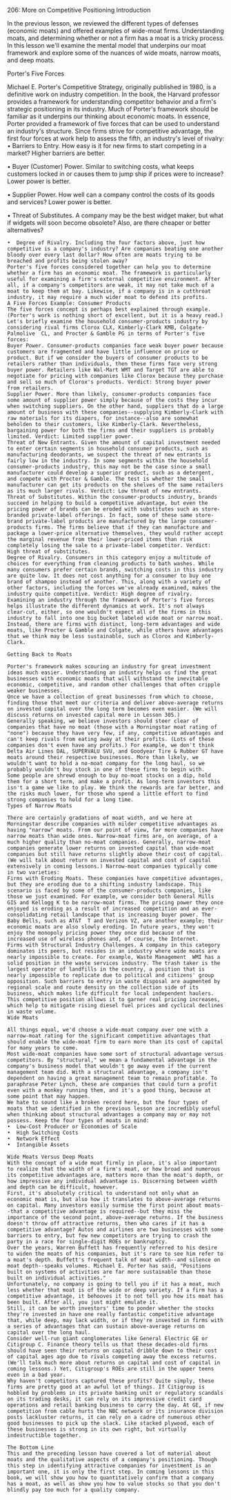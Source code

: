 206: More on Competitive Positioning
Introduction

In the previous lesson, we reviewed the different types of defenses (economic moats) and offered examples of wide-moat firms. Understanding moats, and determining whether or not a firm has a moat is a tricky process. In this lesson we'll examine the mental model that underpins our moat framework and explore some of the nuances of wide moats, narrow moats, and deep moats.

Porter's Five Forces

Michael E. Porter's Competitive Strategy, originally published in 1980, is a definitive work on industry competition. In the book, the Harvard professor provides a framework for understanding competitor behavior and a firm's strategic positioning in its industry. Much of Porter's framework should be familiar as it underpins our thinking about economic moats.
In essence, Porter provided a framework of five forces that can be used to understand an industry's structure. Since firms strive for competitive advantage, the first four forces at work help to assess the fifth, an industry's level of rivalry:
•  Barriers to Entry. How easy is it for new firms to start competing in a market? Higher barriers are better.
 
 • Buyer (Customer) Power. Similar to switching costs, what keeps customers locked in or causes them to jump ship if prices were to increase? Lower  power is better.
  
  •    Supplier Power. How well can a company control the costs of its goods and services? Lower power is better.
   
   •   Threat of Substitutes. A company may be the best widget maker, but what if widgets will soon become obsolete? Also, are there cheaper or better alternatives?
    
    •  Degree of Rivalry. Including the four factors above, just how competitive is a company's industry? Are companies beating one another bloody over every last dollar? How often are moats trying to be breached and profits being stolen away?
    Porter's five forces considered together can help you to determine whether a firm has an economic moat. The framework is particularly useful for examining a firm's external competitive environment. After all, if a company's competitors are weak, it may not take much of a moat to keep them at bay. Likewise, if a company is in a cutthroat industry, it may require a much wider moat to defend its profits.
    A Five Forces Example: Consumer Products
    The five forces concept is perhaps best explained through example. (Porter's work is nothing short of excellent, but it is a heavy read.) Let's briefly examine the household consumer-products industry by considering rival firms Clorox CLX, Kimberly-Clark KMB, Colgate-Palmolive  CL, and Procter & Gamble PG in terms of Porter's five forces:
    Buyer Power. Consumer-products companies face weak buyer power because customers are fragmented and have little influence on price or product. But if we consider the buyers of consumer products to be retailers rather than individuals, then these firms face very strong buyer power. Retailers like Wal-Mart WMT and Target TGT are able to negotiate for pricing with companies like Clorox because they purchase and sell so much of Clorox's products. Verdict: Strong buyer power from retailers.
    Supplier Power. More than likely, consumer-products companies face some amount of supplier power simply because of the costs they incur when switching suppliers. On the other hand, suppliers that do a large amount of business with these companies--supplying Kimberly-Clark with raw materials for its diapers, for instance--also are somewhat beholden to their customers, like Kimberly-Clark. Nevertheless, bargaining power for both the firms and their suppliers is probably limited. Verdict: Limited supplier power.
    Threat of New Entrants. Given the amount of capital investment needed to enter certain segments in household consumer products, such as manufacturing deodorants, we suspect the threat of new entrants is fairly low in the industry. In some segments within the household consumer-products industry, this may not be the case since a small manufacturer could develop a superior product, such as a detergent, and compete with Procter & Gamble. The test is whether the small manufacturer can get its products on the shelves of the same retailers as its much larger rivals. Verdict: Low threat of new entrants.
    Threat of Substitutes. Within the consumer-products industry, brands succeed in helping to build a competitive advantage, but even the pricing power of brands can be eroded with substitutes such as store-branded private-label offerings. In fact, some of these same store-brand private-label products are manufactured by the large consumer-products firms. The firms believe that if they can manufacture and package a lower-price alternative themselves, they would rather accept the marginal revenue from their lower-priced items than risk completely losing the sale to a private-label competitor. Verdict: High threat of substitutes.
    Degree of Rivalry. Consumers in this category enjoy a multitude of choices for everything from cleaning products to bath washes. While many consumers prefer certain brands, switching costs in this industry are quite low. It does not cost anything for a consumer to buy one brand of shampoo instead of another. This, along with a variety of other factors, including the forces we've already examined, makes the industry quite competitive. Verdict: High degree of rivalry.
    Examining an industry through the framework of Porter's five forces helps illustrate the different dynamics at work. It's not always clear-cut, either, so one wouldn't expect all of the firms in this industry to fall into one big bucket labeled wide moat or narrow moat. Instead, there are firms with distinct, long-term advantages and wide moats, like Procter & Gamble and Colgate, while others have advantages that we think may be less sustainable, such as Clorox and Kimberly-Clark.

    Getting Back to Moats

    Porter's framework makes scouring an industry for great investment ideas much easier. Understanding an industry helps us find the great businesses with economic moats that will withstand the inevitable economic, competitive, and random other challenges that often cripple weaker businesses.
    Once we have a collection of great businesses from which to choose, finding those that meet our criteria and deliver above-average returns on invested capital over the long term becomes even easier. (We will discuss returns on invested capital more in Lesson 305.)
    Generally speaking, we believe investors should steer clear of companies that have no moat (those with a Morningstar moat rating of "none") because they have very few, if any, competitive advantages and can't keep rivals from eating away at their profits. (Lots of these companies don't even have any profits.) For example, we don't think Delta Air Lines DAL, SUPERVALU SVU, and Goodyear Tire & Rubber GT have moats around their respective businesses. More than likely, we wouldn't want to hold a no-moat company for the long haul, so we probably wouldn't buy stock in one of these firms to begin with.
    Some people are shrewd enough to buy no-moat stocks on a dip, hold them for a short term, and make a profit. As long-term investors this isn't a game we like to play. We think the rewards are far better, and the risks much lower, for those who spend a little effort to find strong companies to hold for a long time.
    Types of Narrow Moats

    There are certainly gradations of moat width, and we here at Morningstar describe companies with milder competitive advantages as having "narrow" moats. From our point of view, far more companies have narrow moats than wide ones. Narrow-moat firms are, on average, of a much higher quality than no-moat companies. Generally, narrow-moat companies generate lower returns on invested capital than wide-moat companies but still have returns slightly above their cost of capital. (We will talk about return on invested capital and cost of capital extensively in coming lessons.) Narrow-moat companies typically come in two varieties:
    Firms with Eroding Moats. These companies have competitive advantages, but they are eroding due to a shifting industry landscape. This scenario is faced by some of the consumer-products companies, like those we just examined. For example, we consider both General Mills GIS and Kellogg K to be narrow-moat firms. The pricing power they once enjoyed is eroding as a result of increased competition and an ever-consolidating retail landscape that is increasing buyer power. The Baby Bells, such as AT&T  T and Verizon VZ, are another example; their economic moats are also slowly eroding. In future years, they won't enjoy the monopoly pricing power they once did because of the increased use of wireless phones and, of course, the Internet.
    Firms with Structural Industry Challenges. A company in this category dominates its peers, but resides in an industry where wide moats are nearly impossible to create. For example, Waste Management  WMI has a solid position in the waste services industry. The trash taker is the largest operator of landfills in the country, a position that is nearly impossible to replicate due to political and citizens' group opposition. Such barriers to entry in waste disposal are augmented by regional scale and route density on the collection side of its business, which makes life difficult for local independent haulers. This competitive position allows it to garner real pricing increases, which help to mitigate rising diesel fuel prices and cyclical declines in waste volume. 
    Wide Moats

    All things equal, we'd choose a wide-moat company over one with a narrow-moat rating for the significant competitive advantages that should enable the wide-moat firm to earn more than its cost of capital for many years to come.
    Most wide-moat companies have some sort of structural advantage versus competitors. By "structural," we mean a fundamental advantage in the company's business model that wouldn't go away even if the current management team did. With a structural advantage, a company isn't dependent on having a great management team to remain profitable. To paraphrase Peter Lynch, these are companies that could turn a profit even with a monkey running them, and it's a good thing, because at some point that may happen.
    We hate to sound like a broken record here, but the four types of moats that we identified in the previous lesson are incredibly useful when thinking about structural advantages a company may or may not possess. Keep the four types of moats in mind:
    •  Low-Cost Producer or Economies of Scale
    •  High Switching Costs
    •  Network Effect
    •  Intangible Assets

    Wide Moats Versus Deep Moats
    With the concept of a wide moat firmly in place, it's also important to realize that the width of a firm's moat, or how broad and numerous its competitive advantages are, matters more than the moat's depth, or how impressive any individual advantage is. Discerning between width and depth can be difficult, however.
    First, it's absolutely critical to understand not only what an economic moat is, but also how it translates to above-average returns on capital. Many investors easily surmise the first point about moats--that a competitive advantage is required--but they miss the importance of the second point, above-average returns. If the business doesn't throw off attractive returns, then who cares if it has a competitive advantage? Autos and airlines are two businesses with some barriers to entry, but few new competitors are trying to crash the party in a race for single-digit ROEs or bankruptcy.
    Over the years, Warren Buffett has frequently referred to his desire to widen the moats of his companies, but it's rare to see him refer to a moat's depth. Buffett's frequent talk of moat width--and silence on moat depth--speaks volumes. Michael E. Porter has said, "Positions built on systems of activities are far more sustainable than those built on individual activities."
    Unfortunately, no company is going to tell you if it has a moat, much less whether that moat is of the wide or deep variety. If a firm has a competitive advantage, it behooves it to not tell you how its moat has been built. After all, you just might emulate it.
    Still, it can be worth investors' time to ponder whether the stocks they're invested in have one really fantastic competitive advantage that, while deep, may lack width, or if they're invested in firms with a series of advantages that can sustain above-average returns on capital over the long haul.
    Consider well-run giant conglomerates like General Electric GE or Citigroup C. Finance theory tells us that these decades-old firms should have seen their returns on capital dribble down to their cost of capital ages ago due to rivals competing away the excess returns. (We'll talk much more about returns on capital and cost of capital in coming lessons.) Yet, Citigroup's ROEs are still in the upper teens even in a bad year.
    Why haven't competitors captured these profits? Quite simply, these firms are pretty good at an awful lot of things. If Citigroup is hobbled by problems in its private banking unit or regulatory scandals on its trading desks, it can rely on its impressive credit card operations and retail banking business to carry the day. At GE, if new competition from cable hurts the NBC network or its insurance division posts lackluster returns, it can rely on a cadre of numerous other good businesses to pick up the slack. Like stacked plywood, each of these businesses is strong in its own right, but virtually indestructible together.

    The Bottom Line
    This and the preceding lesson have covered a lot of material about moats and the qualitative aspects of a company's positioning. Though this step in identifying attractive companies for investment is an important one, it is only the first step. In coming lessons in this book, we will show you how to quantitatively confirm that a company has a moat, as well as show you how to value stocks so that you don't blindly pay too much for a quality company.

